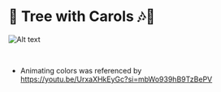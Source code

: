 # 🎄 Tree with Carols 🎶🎄

![Alt text](ChristmasTree.gif)

<br/>

- Animating colors was referenced by </br>
  https://youtu.be/UrxaXHkEyGc?si=mbWo939hB9TzBePV
